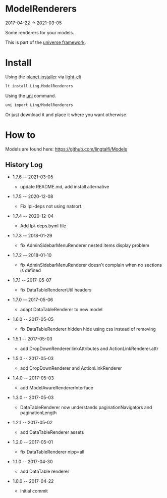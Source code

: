 ModelRenderers
=================
2017-04-22 -> 2021-03-05


Some renderers for your models.



This is part of the [universe framework](https://github.com/karayabin/universe-snapshot).


Install
==========
Using the [planet installer](https://github.com/lingtalfi/Light_PlanetInstaller) via [light-cli](https://github.com/lingtalfi/Light_Cli)
```bash
lt install Ling.ModelRenderers
```

Using the [uni](https://github.com/lingtalfi/universe-naive-importer) command.
```bash
uni import Ling/ModelRenderers
```

Or just download it and place it where you want otherwise.


How to
==========

Models are found here: https://github.com/lingtalfi/Models




History Log
------------------

- 1.7.6 -- 2021-03-05

    - update README.md, add install alternative

- 1.7.5 -- 2020-12-08

    - Fix lpi-deps not using natsort.

- 1.7.4 -- 2020-12-04

    - Add lpi-deps.byml file

- 1.7.3 -- 2018-01-29

    - fix AdminSidebarMenuRenderer nested items display problem
    
- 1.7.2 -- 2018-01-10

    - fix AdminSidebarMenuRenderer doesn't complain when no sections is defined
    
- 1.7.1 -- 2017-05-07

    - fix DataTableRendererUtil headers
    
- 1.7.0 -- 2017-05-06

    - adapt DataTableRenderer to new model
    
- 1.6.0 -- 2017-05-05

    - fix DataTableRenderer hidden hide using css instead of removing
    
- 1.5.1 -- 2017-05-03

    - add DropDownRenderer.linkAttributes and ActionLinkRenderer.attr
    
- 1.5.0 -- 2017-05-03

    - add DropDownRenderer and ActionLinkRenderer
    
- 1.4.0 -- 2017-05-03

    - add ModelAwareRendererInterface
    
- 1.3.0 -- 2017-05-03

    - DataTableRenderer now understands paginationNavigators and paginationLength
    
- 1.2.1 -- 2017-05-02

    - add DataTableRenderer assets
    
- 1.2.0 -- 2017-05-01

    - fix DataTableRenderer nipp=all
    
- 1.1.0 -- 2017-04-30

    - add DataTable renderer
    
- 1.0.0 -- 2017-04-22

    - initial commit